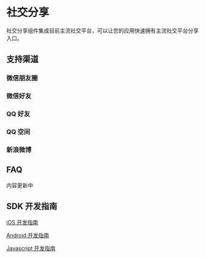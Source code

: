 # 社交分享
社交分享组件集成目前主流社交平台，可以让您的应用快速拥有主流社交平台分享入口。


## 支持渠道
### 微信朋友圈
### 微信好友
### QQ 好友
### QQ 空间
### 新浪微博

## FAQ
内容更新中

## SDK 开发指南
[iOS 开发指南](ML_DOCS_GUIDE_LINK_PLACEHOLDER_IOS#SOCIALSHARE_ZH)

[Android 开发指南](ML_DOCS_GUIDE_LINK_PLACEHOLDER_ANDROID#SOCIALSHARE_ZH)

[Javascript 开发指南](ML_DOCS_GUIDE_LINK_PLACEHOLDER_JS#SOCIALSHARE_ZH)
